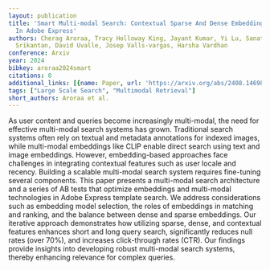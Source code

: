 ```yaml
---
layout: publication
title: 'Smart Multi-modal Search: Contextual Sparse And Dense Embedding Integration
  In Adobe Express'
authors: Cherag Aroraa, Tracy Holloway King, Jayant Kumar, Yi Lu, Sanat Sharma, Arvind
  Srikantan, David Uvalle, Josep Valls-vargas, Harsha Vardhan
conference: Arxiv
year: 2024
bibkey: aroraa2024smart
citations: 0
additional_links: [{name: Paper, url: 'https://arxiv.org/abs/2408.14698'}]
tags: ["Large Scale Search", "Multimodal Retrieval"]
short_authors: Aroraa et al.
---
```

As user content and queries become increasingly multi-modal, the need for
effective multi-modal search systems has grown. Traditional search systems
often rely on textual and metadata annotations for indexed images, while
multi-modal embeddings like CLIP enable direct search using text and image
embeddings. However, embedding-based approaches face challenges in integrating
contextual features such as user locale and recency. Building a scalable
multi-modal search system requires fine-tuning several components. This paper
presents a multi-modal search architecture and a series of AB tests that
optimize embeddings and multi-modal technologies in Adobe Express template
search. We address considerations such as embedding model selection, the roles
of embeddings in matching and ranking, and the balance between dense and sparse
embeddings. Our iterative approach demonstrates how utilizing sparse, dense,
and contextual features enhances short and long query search, significantly
reduces null rates (over 70%), and increases click-through rates (CTR). Our
findings provide insights into developing robust multi-modal search systems,
thereby enhancing relevance for complex queries.